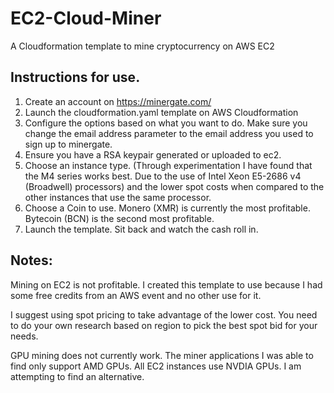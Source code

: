 # EC2-Cloud-Miner
A Cloudformation template to mine cryptocurrency on AWS EC2


## Instructions for use.

1. Create an account on https://minergate.com/
2. Launch the cloudformation.yaml template on AWS Cloudformation
3. Configure the options based on what you want to do. Make sure you change the email address parameter to the email address you used to sign up to minergate.
4. Ensure you have a RSA keypair generated or uploaded to ec2.
5. Choose an instance type. (Through experimentation I have found that the M4 series works best. Due to the use of Intel Xeon E5-2686 v4 (Broadwell) processors) and the lower spot costs when compared to the other instances that use the same processor.
6. Choose a Coin to use. Monero (XMR) is currently the most profitable. Bytecoin (BCN) is the second most profitable.
7. Launch the template. Sit back and watch the cash roll in.


## Notes:

Mining on EC2 is not profitable. I created this template to use because I had some free credits from an AWS event and no other use for it.

I suggest using spot pricing to take advantage of the lower cost. You need to do your own research based on region to pick the best spot bid for your needs.

GPU mining does not currently work. The miner applications I was able to find only support AMD GPUs. All EC2 instances use NVDIA GPUs. I am attempting to find an alternative.
